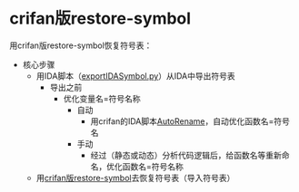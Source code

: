 # crifan版restore-symbol

用crifan版restore-symbol恢复符号表：

* 核心步骤
  * 用IDA脚本（[exportIDASymbol.py](https://github.com/crifan/restore-symbol/blob/master/tools/IDAScripts/export_ida_symbol/exportIDASymbol.py)）从IDA中导出符号表
    * 导出之前
      * 优化变量名=符号名称
        * 自动
          * 用crifan的IDA脚本[AutoRename](https://github.com/crifan/AutoRename)，自动优化函数名=符号名
        * 手动
          * 经过（静态或动态）分析代码逻辑后，给函数名等重新命名，优化函数名=符号名称
  * 用[crifan版restore-symbol](https://github.com/crifan/restore-symbol)去恢复符号表（导入符号表）
